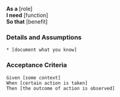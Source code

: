 **As a** [role]  
**I need** [function]  
**So that** [benefit]  
      
### Details and Assumptions
    * [document what you know]      
### Acceptance Criteria      
    Given [some context]
    When [certain action is taken]
    Then [the outcome of action is observed]